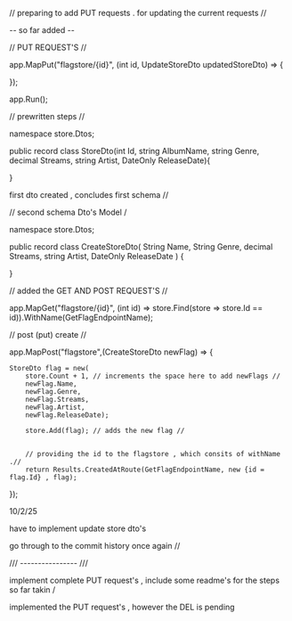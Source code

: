 // preparing to add PUT requests . for updating the current requests // 

-- so far added -- 

// PUT REQUEST'S // 

app.MapPut("flagstore/{id}", (int id, UpdateStoreDto updatedStoreDto) =>
 {
    
});

app.Run();

// prewritten steps // 

namespace store.Dtos;

public record class StoreDto(int Id,
  string AlbumName, 
  string Genre,
  decimal Streams, 
  string Artist,
  DateOnly ReleaseDate){

}

first dto created , concludes first schema // 


// second schema Dto's Model / 

namespace store.Dtos;

public record class CreateStoreDto(
    String Name,
    String Genre,
    decimal Streams,
    string Artist,
    DateOnly ReleaseDate
)
{

}


// added the GET AND POST REQUEST'S // 


app.MapGet("flagstore/{id}", (int id) => store.Find(store => store.Id == id)).WithName(GetFlagEndpointName);

// post (put) create  // 

app.MapPost("flagstore",(CreateStoreDto newFlag) => {

    StoreDto flag = new(
        store.Count + 1, // increments the space here to add newFlags // 
        newFlag.Name,
        newFlag.Genre,
        newFlag.Streams,
        newFlag.Artist,
        newFlag.ReleaseDate);

        store.Add(flag); // adds the new flag // 


        // providing the id to the flagstore , which consits of withName .// 
        return Results.CreatedAtRoute(GetFlagEndpointName, new {id = flag.Id} , flag);

});



10/2/25

have to implement update store dto's

go through to the commit history once again // 

/// ---------------- /// 

implement complete PUT request's , include some readme's for the steps so far takin /

implemented the PUT request's , however the DEL is pending 